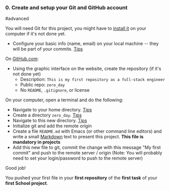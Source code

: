 ### 0\. Create and setup your Git and GitHub account

#advanced

You will need Git for this project, you might have to [install it](https://alx-intranet.hbtn.io/rltoken/7kPsched1VMPOY2bdvZvGQ "install it") on your computer if it's not done yet.

-   Configure your basic info (name, email) on your local machine -- they will be part of your commits. [Tips](https://alx-intranet.hbtn.io/rltoken/oAAqmPJ1ftZZhUjaw7FvjA "Tips")

On [GitHub.com](https://alx-intranet.hbtn.io/rltoken/4vp5Qze3WATHKtytzT2_UA "GitHub.com"):

-   Using the graphic interface on the website, create the repository (if it's not done yet)
    -   Description: `This is my first repository as a full-stack engineer`
    -   Public repo: `zero_day`
    -   No `README`, `.gitignore`, or license

On your computer, open a terminal and do the following:

-   Navigate to your home directory. [Tips](https://alx-intranet.hbtn.io/rltoken/YeOwsN-vhfSCbNjgE01Gag "Tips")
-   Create a directory `zero_day`. [Tips](https://alx-intranet.hbtn.io/rltoken/hWrqqlilEv8L6yqpyt1TTA "Tips")
-   Navigate to this new directory. [Tips](https://alx-intranet.hbtn.io/rltoken/za58mq537U6U775osQ8bfQ "Tips")
-   Initialize git and add the remote origin
-   Create a file `README.md` with Emacs (or other command line editors) and write a small [Markdown](https://alx-intranet.hbtn.io/rltoken/VV79mKOEf5mXVbKpH4i63Q "Markdown") text to present this project. **This file is mandatory in projects**
-   Add this new file to git, commit the change with this message "My first commit" and push to the remote server / origin (Note: You will probably need to set your login/password to push to the remote server)

Good job!

You pushed your first file in your **first repository** of the **first task** of your **first School project**.